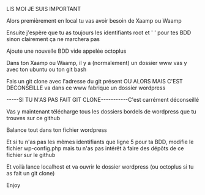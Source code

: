 LIS MOI JE SUIS IMPORTANT

Alors premièrement en local tu vas avoir besoin de Xaamp ou Waamp 

Ensuite j'espère que tu as toujours les identifiants root et ' ' pour tes BDD sinon clairement ça ne marchera pas

Ajoute une nouvelle BDD vide appelée octoplus

Dans ton Xaamp ou Waamp, il y a (normalement) un dossier www vas y avec ton ubuntu ou ton git bash

Fais un git clone avec l'adresse du git présent OU ALORS MAIS C'EST DECONSEILLE va dans ce www fabrique un dossier wordpress 

-----SI TU N'AS PAS FAIT GIT CLONE-----------C'est carrément déconseillé

Vas y maintenant télécharge tous les dossiers bordels de wordpress que tu trouves sur ce github

Balance tout dans ton fichier wordpress

Et si tu n'as pas les mêmes identifiants que ligne 5 pour ta BDD, modifie le fichier wp-config.php mais tu n'as pas intérêt à faire des dépôts de ce fichier sur le github

Et voilà lance localhost et va ouvrir le dossier wordpress (ou octoplus si tu as fait un git clone)

Enjoy
